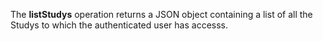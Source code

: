 <a name="listStudies"></a>The **listStudys** operation returns a JSON object containing a list of all the Studys to which the authenticated user has accesss.
